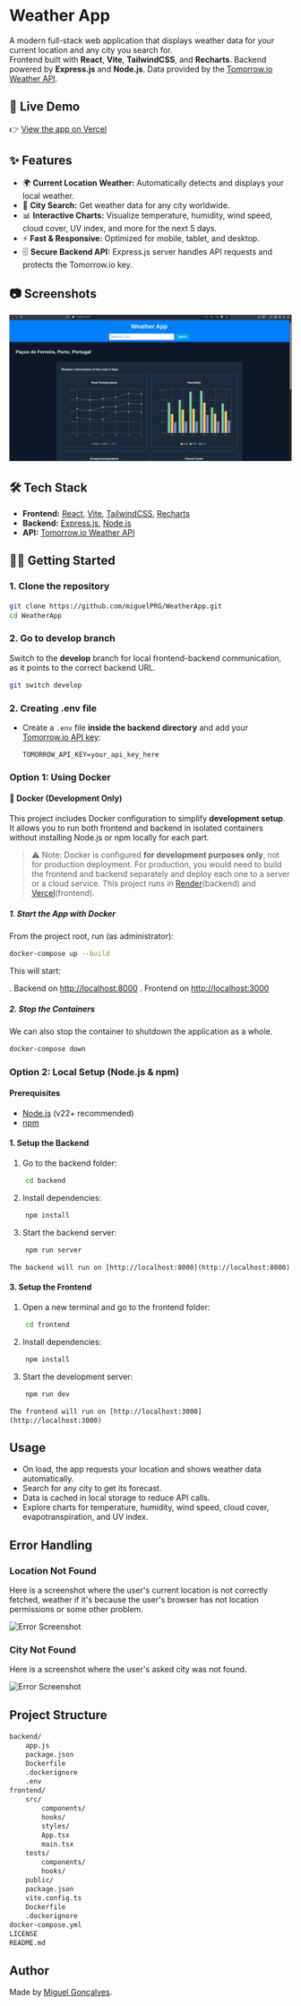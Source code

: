 # Weather App

A modern full-stack web application that displays weather data for your current location and any city you search for.  
Frontend built with **React**, **Vite**, **TailwindCSS**, and **Recharts**. Backend powered by **Express.js** and **Node.js**. Data provided by the [Tomorrow.io Weather API](https://www.tomorrow.io/weather-api/).

## 🚀 Live Demo

👉 [View the app on Vercel](https://weather-app-ruddy-iota-13.vercel.app/)

## ✨ Features

- 🌍 **Current Location Weather:** Automatically detects and displays your local weather.
- 🔎 **City Search:** Get weather data for any city worldwide.
- 📊 **Interactive Charts:** Visualize temperature, humidity, wind speed, cloud cover, UV index, and more for the next 5 days.
- ⚡ **Fast & Responsive:** Optimized for mobile, tablet, and desktop.
- 🗄️ **Secure Backend API:** Express.js server handles API requests and protects the Tomorrow.io key.

## 📷 Screenshots

![Weather App Screenshot](frontend/assets/screenshot.png)

## 🛠 Tech Stack

- **Frontend:** [React](https://react.dev/), [Vite](https://vitejs.dev/), [TailwindCSS](https://tailwindcss.com/), [Recharts](https://recharts.org/)
- **Backend:** [Express.js](https://expressjs.com/), [Node.js](https://nodejs.org/)
- **API:** [Tomorrow.io Weather API](https://www.tomorrow.io/weather-api/)

## 🧑‍💻 Getting Started

### 1. Clone the repository

```sh
git clone https://github.com/miguelPRG/WeatherApp.git
cd WeatherApp
```

### 2. Go to develop branch

Switch to the **develop** branch for local frontend-backend communication, as it points to the correct backend URL.

```sh
git switch develop
```

### 2. Creating .env file

- Create a `.env` file **inside the backend directory** and add your [Tomorrow.io API key](https://app.tomorrow.io/development/keys):
    ```
    TOMORROW_API_KEY=your_api_key_here
    ```

### Option 1: Using Docker

#### 🐳 Docker (Development Only)

This project includes Docker configuration to simplify **development setup**.  
It allows you to run both frontend and backend in isolated containers without installing Node.js or npm locally for each part.

> ⚠️ Note: Docker is configured **for development purposes only**, not for production deployment. For production, you would need to build the frontend and backend separately and deploy each one to a server or a cloud service. This project runs in [Render](https://render.com/)(backend) and [Vercel](https://vercel.com/)(frontend).  

##### 1. Start the App with Docker

From the project root, run (as administrator):

```sh
docker-compose up --build
```
This will start:

. Backend on [http://localhost:8000](http://localhost:8000)
. Frontend on [http://localhost:3000](http://localhost:3000)

##### 2. Stop the Containers

We can also stop the container to shutdown the application as a whole.

```sh
docker-compose down
```

### Option 2: Local Setup (Node.js & npm)

#### Prerequisites

- [Node.js](https://nodejs.org/) (v22+ recommended)
- [npm](https://www.npmjs.com/)

#### 1. Setup the Backend

1. Go to the backend folder:
```sh
    cd backend
```
2. Install dependencies:
```sh
    npm install
```
3. Start the backend server:
```sh
    npm run server
```
    The backend will run on [http://localhost:8000](http://localhost:8000)

#### 3. Setup the Frontend

1. Open a new terminal and go to the frontend folder:
```sh
    cd frontend
```
2. Install dependencies:
```sh
    npm install
```
3. Start the development server:
```sh
    npm run dev
```
    The frontend will run on [http://localhost:3000](http://localhost:3000)

## Usage

- On load, the app requests your location and shows weather data automatically.
- Search for any city to get its forecast.
- Data is cached in local storage to reduce API calls.
- Explore charts for temperature, humidity, wind speed, cloud cover, evapotranspiration, and UV index.

## Error Handling

### Location Not Found

Here is a screenshot where the user's current location is not correctly fetched, weather if it's because the user's browser has not location permissions or some other problem.

![Error Screenshot](./frontend/public/locationNotFound.png)

### City Not Found

Here is a screenshot where the user's asked city was not found.

![Error Screenshot](./frontend/public/cityNotFound.png)

## Project Structure

```
backend/
    app.js
    package.json
    Dockerfile
    .dockerignore
    .env
frontend/
    src/
        components/
        hooks/
        styles/
        App.tsx
        main.tsx
    tests/
        components/
        hooks/
    public/
    package.json
    vite.config.ts
    Dockerfile
    .dockerignore
docker-compose.yml
LICENSE
README.md
```

## Author

Made by [Miguel Gonçalves](https://www.linkedin.com/in/miguel-gon%C3%A7alves-087195169/).